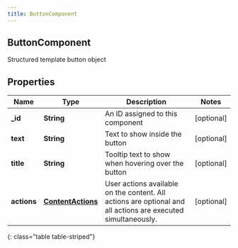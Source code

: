 ```yaml
---
title: ButtonComponent
---
```

## ButtonComponent
Structured template button object

## Properties

|Name | Type | Description | Notes|
|------------ | ------------- | ------------- | -------------|
| **_id** | **String** | An ID assigned to this component | [optional] |
| **text** | **String** | Text to show inside the button | [optional] |
| **title** | **String** | Tooltip text to show when hovering over the button | [optional] |
| **actions** | [**ContentActions**](ContentActions.html) | User actions available on the content. All actions are optional and all actions are executed simultaneously. | [optional] |
{: class="table table-striped"}


